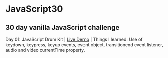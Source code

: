 # JavaScript30
## 30 day vanilla JavaScript challenge  

Day 01: JavaScript Drum Kit | [Live Demo](https://codepen.io/monalighosh/pen/NyRrNZ) | Things I learned: Use of keydown, keypress, keyup events, event object, transitionend event listener, audio and video currentTime property.
